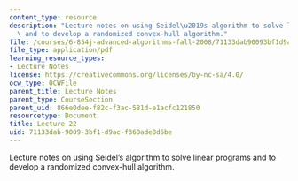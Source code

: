 ```yaml
---
content_type: resource
description: "Lecture notes on using Seidel\u2019s algorithm to solve linear programs\
  \ and to develop a randomized convex-hull algorithm."
file: /courses/6-854j-advanced-algorithms-fall-2008/71133dab90093bf1d9acf368ade8d6be_lec22.pdf
file_type: application/pdf
learning_resource_types:
- Lecture Notes
license: https://creativecommons.org/licenses/by-nc-sa/4.0/
ocw_type: OCWFile
parent_title: Lecture Notes
parent_type: CourseSection
parent_uid: 866e0dee-f82c-f3ac-581d-e1acfc121850
resourcetype: Document
title: Lecture 22
uid: 71133dab-9009-3bf1-d9ac-f368ade8d6be
---
```

Lecture notes on using Seidel’s algorithm to solve linear programs and to develop a randomized convex-hull algorithm.